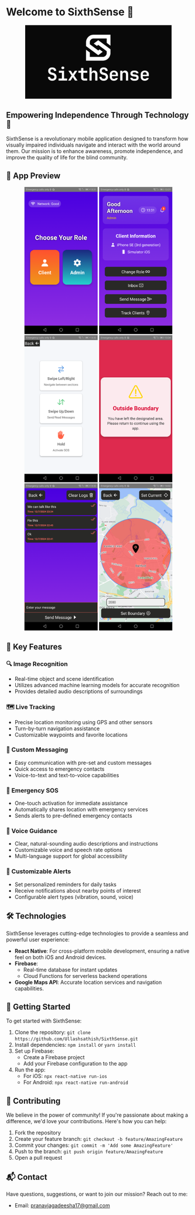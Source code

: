 # Welcome to SixthSense 👋

<p align="center">
  <img src="https://raw.githubusercontent.com/PRANAVJ2804/SixthSense/main/docs/assets/banner.png" alt="SixthSense Logo" width="400"/>
</p>

## Empowering Independence Through Technology 🚀

SixthSense is a revolutionary mobile application designed to transform how visually impaired individuals navigate and interact with the world around them. Our mission is to enhance awareness, promote independence, and improve the quality of life for the blind community.

## 📱 App Preview

<p align="center">
  <img src="https://raw.githubusercontent.com/PRANAVJ2804/SixthSense/main/docs/assets/main.png" alt="SixthSense Screenshot 1" width="200"/>
  <img src="https://raw.githubusercontent.com/PRANAVJ2804/SixthSense/main/docs/assets/admin.png" alt="SixthSense Screenshot 2" width="200"/>
  <img src="https://raw.githubusercontent.com/PRANAVJ2804/SixthSense/main/docs/assets/client.png" alt="SixthSense Screenshot 3" width="200"/>
  <img src="https://raw.githubusercontent.com/PRANAVJ2804/SixthSense/main/docs/assets/alert.png" alt="SixthSense Screenshot 3" width="200"/>
  <img src="https://raw.githubusercontent.com/PRANAVJ2804/SixthSense/main/docs/assets/message.png" alt="SixthSense Screenshot 3" width="200"/>
  <img src="https://raw.githubusercontent.com/PRANAVJ2804/SixthSense/main/docs/assets/location.png" alt="SixthSense Screenshot 3" width="200"/>
</p>

## 🌟 Key Features

### 🔍 Image Recognition

- Real-time object and scene identification
- Utilizes advanced machine learning models for accurate recognition
- Provides detailed audio descriptions of surroundings

### 🗺️ Live Tracking

- Precise location monitoring using GPS and other sensors
- Turn-by-turn navigation assistance
- Customizable waypoints and favorite locations

### 💬 Custom Messaging

- Easy communication with pre-set and custom messages
- Quick access to emergency contacts
- Voice-to-text and text-to-voice capabilities

### 🚨 Emergency SOS

- One-touch activation for immediate assistance
- Automatically shares location with emergency services
- Sends alerts to pre-defined emergency contacts

### 🎤 Voice Guidance

- Clear, natural-sounding audio descriptions and instructions
- Customizable voice and speech rate options
- Multi-language support for global accessibility

### 🔔 Customizable Alerts

- Set personalized reminders for daily tasks
- Receive notifications about nearby points of interest
- Configurable alert types (vibration, sound, voice)

## 🛠️ Technologies

SixthSense leverages cutting-edge technologies to provide a seamless and powerful user experience:

- **React Native**: For cross-platform mobile development, ensuring a native feel on both iOS and Android devices.
- **Firebase**:
  - Real-time database for instant updates
  - Cloud Functions for serverless backend operations
- **Google Maps API**: Accurate location services and navigation capabilities.

## 🚀 Getting Started

To get started with SixthSense:

1. Clone the repository: `git clone https://github.com/Ullashsathish/SixthSense.git`
2. Install dependencies: `npm install` or `yarn install`
3. Set up Firebase:
   - Create a Firebase project
   - Add your Firebase configuration to the app
4. Run the app:
   - For iOS: `npx react-native run-ios`
   - For Android: `npx react-native run-android`

## 🤝 Contributing

We believe in the power of community! If you're passionate about making a difference, we'd love your contributions. Here's how you can help:

1. Fork the repository
2. Create your feature branch: `git checkout -b feature/AmazingFeature`
3. Commit your changes: `git commit -m 'Add some AmazingFeature'`
4. Push to the branch: `git push origin feature/AmazingFeature`
5. Open a pull request

## 📬 Contact

Have questions, suggestions, or want to join our mission? Reach out to me:

- Email: pranavjagadeesha17@gmail.com
